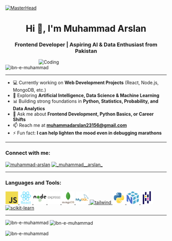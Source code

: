 [![MasterHead](https://www.careerguide.com/career/wp-content/uploads/2020/03/full-stack-development.gif)]()

<h1 align="center">Hi 👋, I'm Muhammad Arslan</h1>
<h3 align="center">Frontend Developer | Aspiring AI & Data Enthusiast from Pakistan</h3>

<img align="right" alt="Coding" width="400" src="https://cdn.dribbble.com/users/1162077/screenshots/3848914/programmer.gif">

<p align="left"> 
  <img src="https://komarev.com/ghpvc/?username=ibn-e-muhammad&label=Profile%20views&color=0e75b6&style=flat" alt="ibn-e-muhammad" /> 
</p>

---

- 💻 Currently working on **Web Development Projects** (React, Node.js, MongoDB, etc.)  
- 🤖 Exploring **Artificial Intelligence, Data Science & Machine Learning**  
- 📊 Building strong foundations in **Python, Statistics, Probability, and Data Analytics**  
- 💬 Ask me about **Frontend Development, Python Basics, or Career Shifts**  
- 📫 Reach me at **muhammadarslan23156@gmail.com**  
- ⚡ Fun fact: **I can help lighten the mood even in debugging marathons**  

---

<h3 align="left">Connect with me:</h3>
<p align="left">
<a href="https://www.linkedin.com/in/muhammad-arslan23" target="blank"><img align="center" src="https://raw.githubusercontent.com/rahuldkjain/github-profile-readme-generator/master/src/images/icons/Social/linked-in-alt.svg" alt="muhammad-arslan" height="30" width="40" /></a>
<a href="https://www.instagram.com/_muhammad__arslan_/" target="blank"><img align="center" src="https://raw.githubusercontent.com/rahuldkjain/github-profile-readme-generator/master/src/images/icons/Social/instagram.svg" alt="_muhammad__arslan_" height="30" width="40" /></a>
</p>

---

<h3 align="left">Languages and Tools:</h3>
<p align="left"> 
  <!-- Web -->
  <a href="https://developer.mozilla.org/en-US/docs/Web/JavaScript" target="_blank" rel="noreferrer"> 
    <img src="https://raw.githubusercontent.com/devicons/devicon/master/icons/javascript/javascript-original.svg" alt="javascript" width="40" height="40"/> 
  </a> 
  <a href="https://reactjs.org/" target="_blank" rel="noreferrer"> 
    <img src="https://raw.githubusercontent.com/devicons/devicon/master/icons/react/react-original-wordmark.svg" alt="react" width="40" height="40"/> 
  </a> 
  <a href="https://nodejs.org" target="_blank" rel="noreferrer"> 
    <img src="https://raw.githubusercontent.com/devicons/devicon/master/icons/nodejs/nodejs-original-wordmark.svg" alt="nodejs" width="40" height="40"/> 
  </a> 
  <a href="https://expressjs.com" target="_blank" rel="noreferrer"> 
    <img src="https://raw.githubusercontent.com/devicons/devicon/master/icons/express/express-original-wordmark.svg" alt="express" width="40" height="40"/> 
  </a> 
  <a href="https://www.mongodb.com/" target="_blank" rel="noreferrer"> 
    <img src="https://raw.githubusercontent.com/devicons/devicon/master/icons/mongodb/mongodb-original-wordmark.svg" alt="mongodb" width="40" height="40"/> 
  </a> 
  <a href="https://www.mysql.com/" target="_blank" rel="noreferrer"> 
    <img src="https://raw.githubusercontent.com/devicons/devicon/master/icons/mysql/mysql-original-wordmark.svg" alt="mysql" width="40" height="40"/> 
  </a> 
  <a href="https://tailwindcss.com/" target="_blank" rel="noreferrer"> 
    <img src="https://www.vectorlogo.zone/logos/tailwindcss/tailwindcss-icon.svg" alt="tailwind" width="40" height="40"/> 
  </a> 

  <!-- AI / Data -->
  <a href="https://www.python.org" target="_blank" rel="noreferrer"> 
    <img src="https://raw.githubusercontent.com/devicons/devicon/master/icons/python/python-original.svg" alt="python" width="40" height="40"/> 
  </a> 
  <a href="https://numpy.org/" target="_blank" rel="noreferrer"> 
    <img src="https://raw.githubusercontent.com/devicons/devicon/master/icons/numpy/numpy-original.svg" alt="numpy" width="40" height="40"/> 
  </a> 
  <a href="https://pandas.pydata.org/" target="_blank" rel="noreferrer"> 
    <img src="https://raw.githubusercontent.com/devicons/devicon/master/icons/pandas/pandas-original.svg" alt="pandas" width="40" height="40"/> 
  </a> 
  <a href="https://scikit-learn.org/" target="_blank" rel="noreferrer"> 
    <img src="https://upload.wikimedia.org/wikipedia/commons/0/05/Scikit_learn_logo_small.svg" alt="scikit-learn" width="40" height="40"/> 
  </a> 
</p>

---

<p><img align="left" src="https://github-readme-stats.vercel.app/api/top-langs?username=ibn-e-muhammad&show_icons=true&locale=en&layout=compact" alt="ibn-e-muhammad" /></p>

<p>&nbsp;<img align="center" src="https://github-readme-stats.vercel.app/api?username=ibn-e-muhammad&show_icons=true&locale=en" alt="ibn-e-muhammad" /></p>

<p><img align="center" src="https://github-readme-streak-stats.herokuapp.com/?user=ibn-e-muhammad&" alt="ibn-e-muhammad" /></p
